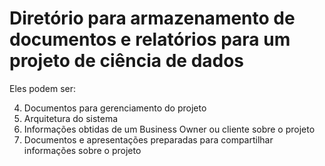 # Diretório para armazenamento de documentos e relatórios para um projeto de ciência de dados

Eles podem ser:

4. Documentos para gerenciamento do projeto
5. Arquitetura do sistema
5. Informações obtidas de um Business Owner ou cliente sobre o projeto
6. Documentos e apresentações preparadas para compartilhar informações sobre o projeto